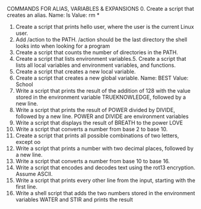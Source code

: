 COMMANDS FOR ALIAS, VARIABLES & EXPANSIONS
0. Create a script that creates an alias.
Name: ls 
Value: rm *
1. Create a script that prints hello user, where the user is the current Linux user.
2. Add /action to the PATH. /action should be the last directory the shell looks into when looking for a program
3. Create a script that counts the number of directories in the PATH.
4. Create a script that lists environment variables.5. Create a script that lists all local variables and environment variables, and functions.
6. Create a script that creates a new local variable.
7. Create a script that creates a new global variable.
Name: BEST
Value: School
8. Write a script that prints the result of the addition of 128 with the value stored in the environment variable TRUEKNOWLEDGE, followed by a new line.
9. Write a script that prints the result of POWER divided by DIVIDE, followed by a new line.
POWER and DIVIDE are environment variables
10. Write a script that displays the result of BREATH to the power LOVE
11. Write a script that converts a number from base 2 to base 10.
12. Create a script that prints all possible combinations of two letters, except oo
13. Write a script that prints a number with two decimal places, followed by a new line.
14. Write a script that converts a number from base 10 to base 16.
15. Write a script that encodes and decodes text using the rot13 encryption. Assume ASCII.
16. Write a script that prints every other line from the input, starting with the first line.
17. Write a shell script that adds the two numbers stored in the environment variables WATER and STIR and prints the result
